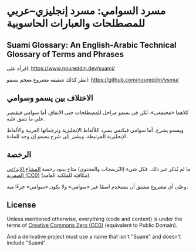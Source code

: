 # مسرد السوامي: مسرد إنجليزي–عربي للمصطلحات والعبارات الحاسوبية

## Suami Glossary: An English-Arabic Technical Glossary of Terms and Phrases

اقرأه على: https://www.noureddin.dev/suami/

انظر كذلك شقيقه مشروع معجم يسمو: https://github.com/noureddin/ysmu/

## الاختلاف بين يسمو وسوامي

كلاهما «مجتمعي»، لكن في يسمو مراحل للمصطلحات حتى الاتفاق. أما سوامي فيقتصر على ما نتفق عليه.

ويسمو يشرح. أما سوامي فيكتفي بسرد اللألفاظ الإنجليزية وترجماتها العربية والألفاظ الإنجليزية المرتبطة. ويشير إلى شرح يسمو إن وجد للمادة.

## الرخصة

ما لم يُذكر غير ذلك، فكل شيء (البُريمجات والمحتوى) متاح ببنود رخصة [المشاع الإبداعي الصفرية (CC0)](https://creativecommons.org/choose/zero/) (مكافئة للملكية العامة).

وعلى أي مشروع مشتق أن يستخدم اسمًا غير «سوامي» ولا يكون «سوامي» جزءًا منه.

## License

Unless mentioned otherwise, everything (code and content) is under the terms of [Creative Commons Zero (CC0)](https://creativecommons.org/choose/zero/) (equivalent to Public Domain).

And a derivative project must use a name that isn't "Suami" and doesn't include "Suami".
